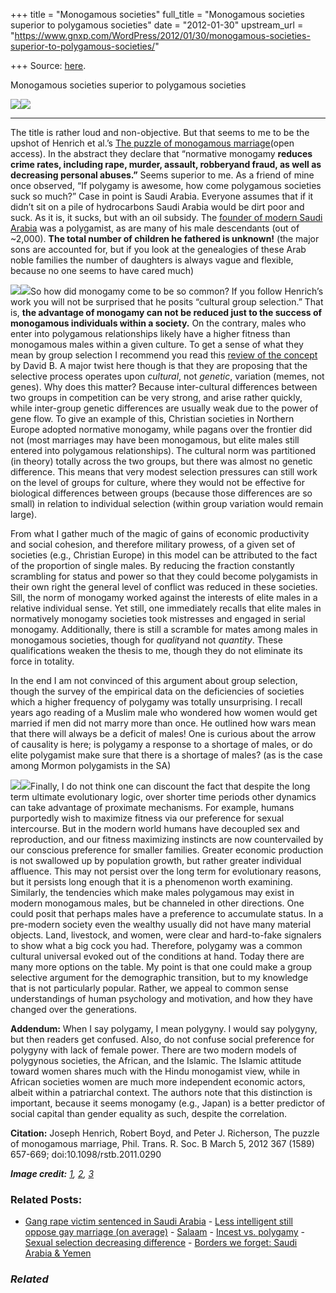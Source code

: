+++
title = "Monogamous societies"
full_title = "Monogamous societies superior to polygamous societies"
date = "2012-01-30"
upstream_url = "https://www.gnxp.com/WordPress/2012/01/30/monogamous-societies-superior-to-polygamous-societies/"

+++
Source: [here](https://www.gnxp.com/WordPress/2012/01/30/monogamous-societies-superior-to-polygamous-societies/).

Monogamous societies superior to polygamous societies

[![](https://i0.wp.com/blogs.discovermagazine.com/gnxp/files/2012/01/poly1.jpg?resize=600%2C422)![](https://i0.wp.com/blogs.discovermagazine.com/gnxp/files/2012/01/poly1.jpg?resize=600%2C422)](https://i0.wp.com/blogs.discovermagazine.com/gnxp/files/2012/01/poly1.jpg)

------------------------------------------------------------------------

The title is rather loud and non-objective. But that seems to me to be the upshot of Henrich et al.’s [The puzzle of monogamous marriage](http://rstb.royalsocietypublishing.org/content/367/1589/657.full.pdf)(open access). In the abstract they declare that “normative monogamy **reduces crime rates, including rape, murder, assault, robberyand fraud, as well as decreasing personal abuses.”** Seems superior to me. As a friend of mine once observed, “If polygamy is awesome, how come polygamous societies suck so much?” Case in point is Saudi Arabia. Everyone assumes that if it didn’t sit on a pile of hydrocarbons Saudi Arabia would be dirt poor and suck. As it is, it sucks, but with an oil subsidy. The [founder of modern Saudi Arabia](https://en.wikipedia.org/wiki/King_Abdul-Aziz) was a polygamist, as are many of his male descendants (out of \~2,000). **The total number of children he fathered is unknown!** (the major sons are accounted for, but if you look at the genealogies of these Arab noble families the number of daughters is always vague and flexible, because no one seems to have cared much)



[![](https://i0.wp.com/blogs.discovermagazine.com/gnxp/files/2012/01/Swoboda-shopping_in_harem_mid19th.jpg?resize=300%2C247)![](https://i0.wp.com/blogs.discovermagazine.com/gnxp/files/2012/01/Swoboda-shopping_in_harem_mid19th.jpg?resize=300%2C247)](https://i0.wp.com/blogs.discovermagazine.com/gnxp/files/2012/01/Swoboda-shopping_in_harem_mid19th.jpg)So how did monogamy come to be so common? If you follow Henrich’s work you will not be surprised that he posits “cultural group selection.” That is, **the advantage of monogamy can not be reduced just to the success of monogamous individuals within a society.** On the contrary, males who enter into polygamous relationships likely have a higher fitness than monogamous males within a given culture. To get a sense of what they mean by group selection I recommend you read this [review of the concept](https://www.gnxp.com/wp/2011/01/15/the-meaning-of-group-selection/) by David B. A major twist here though is that they are proposing that the selective process operates upon *cultural*, not *genetic*, variation (memes, not genes). Why does this matter? Because inter-cultural differences between two groups in competition can be very strong, and arise rather quickly, while inter-group genetic differences are usually weak due to the power of gene flow. To give an example of this, Christian societies in Northern Europe adopted normative monogamy, while pagans over the frontier did not (most marriages may have been monogamous, but elite males still entered into polygamous relationships). The cultural norm was partitioned (in theory) totally across the two groups, but there was almost no genetic difference. This means that very modest selection pressures can still work on the level of groups for culture, where they would not be effective for biological differences between groups (because those differences are so small) in relation to individual selection (within group variation would remain large).

From what I gather much of the magic of gains of economic productivity and social cohesion, and therefore military prowess, of a given set of societies (e.g., Christian Europe) in this model can be attributed to the fact of the proportion of single males. By reducing the fraction constantly scrambling for status and power so that they could become polygamists in their own right the general level of conflict was reduced in these societies. Sill, the norm of monogamy worked against the interests of elite males in a relative individual sense. Yet still, one immediately recalls that elite males in normatively monogamy societies took mistresses and engaged in serial monogamy. Additionally, there is still a scramble for mates among males in monogamous societies, though for *quality*and not *quantity*. These qualifications weaken the thesis to me, though they do not eliminate its force in totality.

In the end I am not convinced of this argument about group selection, though the survey of the empirical data on the deficiencies of societies which a higher frequency of polygamy was totally unsurprising. I recall years ago reading of a Muslim male who wondered how women would get married if men did not marry more than once. He outlined how wars mean that there will always be a deficit of males! One is curious about the arrow of causality is here; is polygamy a response to a shortage of males, or do elite polygamist make sure that there is a shortage of males? (as is the case among Mormon polygamists in the SA)

[![](https://i0.wp.com/blogs.discovermagazine.com/gnxp/files/2012/01/220px-Lamborghini_Countach_LP500S.jpg?resize=220%2C165)![](https://i0.wp.com/blogs.discovermagazine.com/gnxp/files/2012/01/220px-Lamborghini_Countach_LP500S.jpg?resize=220%2C165)](https://i0.wp.com/blogs.discovermagazine.com/gnxp/files/2012/01/220px-Lamborghini_Countach_LP500S.jpg)Finally, I do not think one can discount the fact that despite the long term ultimate evolutionary logic, over shorter time periods other dynamics can take advantage of proximate mechanisms. For example, humans purportedly wish to maximize fitness via our preference for sexual intercourse. But in the modern world humans have decoupled sex and reproduction, and our fitness maximizing instincts are now countervailed by our conscious preference for smaller families. Greater economic production is not swallowed up by population growth, but rather greater individual affluence. This may not persist over the long term for evolutionary reasons, but it persists long enough that it is a phenomenon worth examining. Similarly, the tendencies which make males polygamous may exist in modern monogamous males, but be channeled in other directions. One could posit that perhaps males have a preference to accumulate status. In a pre-modern society even the wealthy usually did not have many material objects. Land, livestock, and women, were clear and hard-to-fake signalers to show what a big cock you had. Therefore, polygamy was a common cultural universal evoked out of the conditions at hand. Today there are many more options on the table. My point is that one could make a group selective argument for the demographic transition, but to my knowledge that is not particularly popular. Rather, we appeal to common sense understandings of human psychology and motivation, and how they have changed over the generations.

**Addendum:** When I say polygamy, I mean polygyny. I would say polygyny, but then readers get confused. Also, do not confuse social preference for polygyny with lack of female power. There are two modern models of polygynous societies, the African, and the Islamic. The Islamic attitude toward women shares much with the Hindu monogamist view, while in African societies women are much more independent economic actors, albeit within a patriarchal context. The authors note that this distinction is important, because it seems monogamy (e.g., Japan) is a better predictor of social capital than gender equality as such, despite the correlation.

**Citation:** Joseph Henrich, Robert Boyd, and Peter J. Richerson, The puzzle of monogamous marriage, Phil. Trans. R. Soc. B March 5, 2012 367 (1589) 657-669; doi:10.1098/rstb.2011.0290

***Image credit:** [1](https://en.wikipedia.org/wiki/File:Swoboda-shopping_in_harem_mid19th.jpg), [2](https://en.wikipedia.org/wiki/File:Lamborghini_Countach_LP500S.jpg), [3](https://en.wikipedia.org/wiki/File:Map3.4Polygyny_compressed.jpg)*

### Related Posts:

- [Gang rape victim sentenced in Saudi
  Arabia](https://www.gnxp.com/WordPress/2006/11/04/gang-rape-victim-sentenced-in-saudi-arabia/) - [Less intelligent still oppose gay marriage (on
  average)](https://www.gnxp.com/WordPress/2015/06/29/the-less-intelligent-still-oppose-gay-marriage-on-average/) - [Salaam](https://www.gnxp.com/WordPress/2007/04/16/salaam/) - [Incest vs.
  polygamy](https://www.gnxp.com/WordPress/2010/12/15/incest-vs-polygamy/) - [Sexual selection decreasing
  difference](https://www.gnxp.com/WordPress/2017/04/10/sexual-selection-decreasing-difference/) - [Borders we forget: Saudi Arabia &
  Yemen](https://www.gnxp.com/WordPress/2010/10/21/borders-we-forget-saudi-arabia-yemen/)

### *Related*

[](https://www.addtoany.com/add_to/facebook?linkurl=https%3A%2F%2Fwww.gnxp.com%2FWordPress%2F2012%2F01%2F30%2Fmonogamous-societies-superior-to-polygamous-societies%2F&linkname=Monogamous%20societies%20superior%20to%20polygamous%20societies "Facebook")[](https://www.addtoany.com/add_to/twitter?linkurl=https%3A%2F%2Fwww.gnxp.com%2FWordPress%2F2012%2F01%2F30%2Fmonogamous-societies-superior-to-polygamous-societies%2F&linkname=Monogamous%20societies%20superior%20to%20polygamous%20societies "Twitter")[](https://www.addtoany.com/add_to/email?linkurl=https%3A%2F%2Fwww.gnxp.com%2FWordPress%2F2012%2F01%2F30%2Fmonogamous-societies-superior-to-polygamous-societies%2F&linkname=Monogamous%20societies%20superior%20to%20polygamous%20societies "Email")[](https://www.addtoany.com/share)
